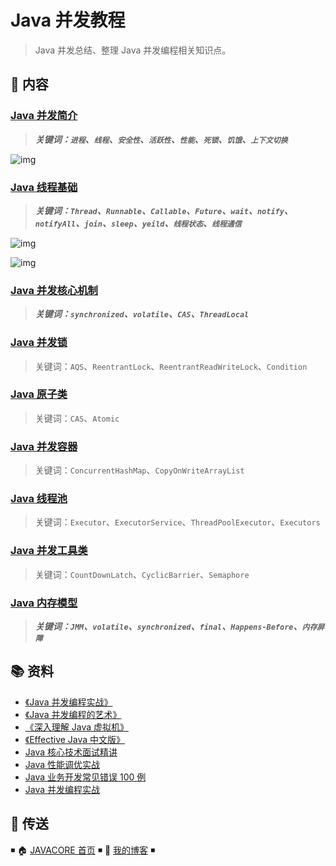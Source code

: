 # Java 并发教程

> Java 并发总结、整理 Java 并发编程相关知识点。

## 📖 内容

### [Java 并发简介](java-concurrent-introduction.md)

> ***关键词：`进程`、`线程`、`安全性`、`活跃性`、`性能`、`死锁`、`饥饿`、`上下文切换`***

![img](http://dunwu.test.upcdn.net/snap/20200701113445.png)

### [Java 线程基础](java-thread.md)

> ***关键词：`Thread`、`Runnable`、`Callable`、`Future`、`wait`、`notify`、`notifyAll`、`join`、`sleep`、`yeild`、`线程状态`、`线程通信`***

![img](http://dunwu.test.upcdn.net/snap/20200630221707.png)

![img](http://dunwu.test.upcdn.net/cs/java/javacore/concurrent/java-thread_1.png)

### [Java 并发核心机制](java-concurrent-basic-mechanism.md)

> ***关键词：`synchronized`、`volatile`、`CAS`、`ThreadLocal`***

### [Java 并发锁](java-lock.md)

> 关键词：`AQS`、`ReentrantLock`、`ReentrantReadWriteLock`、`Condition`

### [Java 原子类](java-atomic-class.md)

> 关键词：`CAS`、`Atomic`

### [Java 并发容器](java-concurrent-container.md)

> 关键词：`ConcurrentHashMap`、`CopyOnWriteArrayList`

### [Java 线程池](java-thread-pool.md)

> 关键词：`Executor`、`ExecutorService`、`ThreadPoolExecutor`、`Executors`

### [Java 并发工具类](java-concurrent-tools.md)

> 关键词：`CountDownLatch`、`CyclicBarrier`、`Semaphore`

### [Java 内存模型](java-memory-model.md)

> ***关键词：`JMM`、`volatile`、`synchronized`、`final`、`Happens-Before`、`内存屏障`***

## 📚 资料

- [《Java 并发编程实战》](https://item.jd.com/10922250.html)
- [《Java 并发编程的艺术》](https://item.jd.com/11740734.html)
- [《深入理解 Java 虚拟机》](https://item.jd.com/11252778.html)
- [《Effective Java 中文版》](https://item.jd.com/12507084.html)
- [Java 核心技术面试精讲](https://time.geekbang.org/column/intro/82)
- [Java 性能调优实战](https://time.geekbang.org/column/intro/100028001)
- [Java 业务开发常见错误 100 例](https://time.geekbang.org/column/intro/100047701)
- [Java 并发编程实战](https://time.geekbang.org/column/intro/100023901)

## 🚪 传送

◾ 🏠 [JAVACORE 首页](https://github.com/dunwu/javacore) ◾ 🎯 [我的博客](https://github.com/dunwu/blog) ◾
